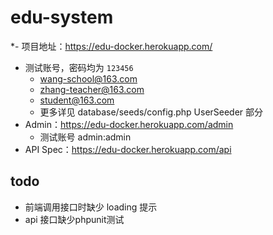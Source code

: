# edu-system

*- 项目地址：<https://edu-docker.herokuapp.com/>
  - 测试账号，密码均为 `123456`
    - wang-school@163.com 
    - zhang-teacher@163.com 
    - student@163.com
    - 更多详见 database/seeds/config.php UserSeeder 部分
- Admin：<https://edu-docker.herokuapp.com/admin>
  - 测试账号 admin:admin
- API Spec：<https://edu-docker.herokuapp.com/api>

## todo

- 前端调用接口时缺少 loading 提示
- api 接口缺少phpunit测试
